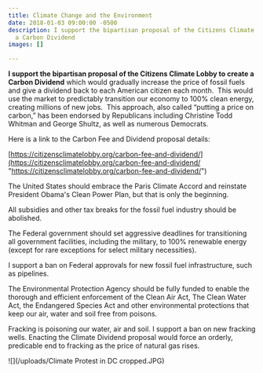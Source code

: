 ```yaml
---
title: Climate Change and the Environment
date: 2018-01-03 09:00:00 -0500
description: I support the bipartisan proposal of the Citizens Climate Lobby to create
  a Carbon Dividend
images: []

---
```

**I support the bipartisan proposal of the Citizens Climate Lobby to create a Carbon Dividend** which would gradually increase the price of fossil fuels and give a dividend back to each American citizen each month.  This would use the market to predictably transition our economy to 100% clean energy, creating millions of new jobs.  This approach, also called “putting a price on carbon,” has been endorsed by Republicans including Christine Todd Whitman and George Shultz, as well as numerous Democrats.

Here is a link to the Carbon Fee and Dividend proposal details:

[https://citizensclimatelobby.org/carbon-fee-and-dividend/](https://citizensclimatelobby.org/carbon-fee-and-dividend/ "https://citizensclimatelobby.org/carbon-fee-and-dividend/")

The United States should embrace the Paris Climate Accord and reinstate President Obama's Clean Power Plan, but that is only the beginning.

All subsidies and other tax breaks for the fossil fuel industry should be abolished.

The Federal government should set aggressive deadlines for transitioning all government facilities, including the military, to 100% renewable energy (except for rare exceptions for select military necessities).

I support a ban on Federal approvals for new fossil fuel infrastructure, such as pipelines.

The Environmental Protection Agency should be fully funded to enable the thorough and efficient enforcement of the Clean Air Act, The Clean Water Act, the Endangered Species Act and other environmental protections that keep our air, water and soil free from poisons.

Fracking is poisoning our water, air and soil. I support a ban on new fracking wells. Enacting the Climate Dividend proposal would force an orderly, predicable end to fracking as the price of natural gas rises.

![](/uploads/Climate Protest in DC cropped.JPG)